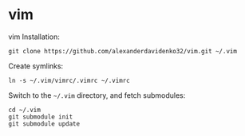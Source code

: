 vim
===

vim
Installation:

    git clone https://github.com/alexanderdavidenko32/vim.git ~/.vim

Create symlinks:

    ln -s ~/.vim/vimrc/.vimrc ~/.vimrc

Switch to the `~/.vim` directory, and fetch submodules:

    cd ~/.vim
    git submodule init
    git submodule update
